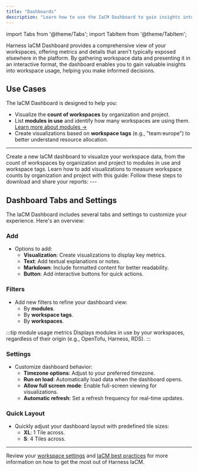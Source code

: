 ```yaml
---
title: "Dashboards"
description: "Learn how to use the IaCM Dashboard to gain insights into workspace usage, visualize data, and customize your dashboard for better decision-making."
---
```


import Tabs from '@theme/Tabs';
import TabItem from '@theme/TabItem';

Harness IaCM Dashboard provides a comprehensive view of your workspaces, offering metrics and details that aren't typically exposed elsewhere in the platform. By gathering workspace data and presenting it in an interactive format, the dashboard enables you to gain valuable insights into workspace usage, helping you make informed decisions.

## Use Cases
The IaCM Dashboard is designed to help you:

- Visualize the **count of workspaces** by organization and project.
- List **modules in use** and identify how many workspaces are using them. [Learn more about modules →](/docs/infra-as-code-management/modules/overview)
- Create visualizations based on **workspace tags** (e.g., "team:europe") to better understand resource allocation.
---

<Tabs>
<TabItem value="Create a Dashboard">
Create a new IaCM dashboard to visualize your workspace data, from the count of workspaces by organization and project to modules in use and workspace tags.
<DocVideo src="https://app.tango.us/app/embed/a3d70367-96a8-4047-865d-05084dedb47b?skipCover=false&defaultListView=false&skipBranding=false&makeViewOnly=true&hideAuthorAndDetails=true" title="Add Dashboards in Harness" />
</TabItem>
<TabItem value="Add Visualizations">
Learn how to add visualizations to measure workspace counts by organization and project with this guide:

<DocVideo src="https://app.tango.us/app/embed/1072b10f-b9a9-45f8-b83f-c42884300cc3?skipCover=false&defaultListView=false&skipBranding=false&makeViewOnly=true&hideAuthorAndDetails=true" title="Add Visualization in IaCM Dashboard" />
</TabItem>
<TabItem value="Download Reports">
Follow these steps to download and share your reports:

<DocVideo src="https://app.tango.us/app/embed/bc2589cb-951a-43ae-b570-6ed205bdd3f3?skipCover=false&defaultListView=false&skipBranding=false&makeViewOnly=true&hideAuthorAndDetails=true" title="Download Workspace Dashboard Reports" />
</TabItem>
</Tabs>
---

## Dashboard Tabs and Settings
The IaCM Dashboard includes several tabs and settings to customize your experience. Here's an overview:

### Add
- Options to add:
  - **Visualization**: Create visualizations to display key metrics.
  - **Text**: Add textual explanations or notes.
  - **Markdown**: Include formatted content for better readability.
  - **Button**: Add interactive buttons for quick actions.

### Filters
- Add new filters to refine your dashboard view:
  - By **modules**.
  - By **workspace tags**.
  - By **workspaces**.

:::tip module usage metrics
Displays modules in use by your workspaces, regardless of their origin (e.g., OpenTofu, Harness, RDS).
:::

### Settings
- Customize dashboard behavior:
  - **Timezone options**: Adjust to your preferred timezone.
  - **Run on load**: Automatically load data when the dashboard opens.
  - **Allow full screen mode**: Enable full-screen viewing for visualizations.
  - **Automatic refresh**: Set a refresh frequency for real-time updates.

### Quick Layout
- Quickly adjust your dashboard layout with predefined tile sizes:
  - **XL**: 1 Tile across.
  - **S**: 4 Tiles across.

---
Review your [workspace settings](/docs/infra-as-code-management/workspaces/workspace-tabs) and [IaCM best practices](/docs/infra-as-code-management/iacm-best-practices) for more information on how to get the most out of Harness IaCM.